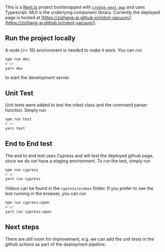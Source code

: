 This is a [Next.js](https://nextjs.org/) project bootstrapped with [`create-next-app`](https://github.com/vercel/next.js/tree/canary/packages/create-next-app) and uses Typescript. MUI is the underlying component library. Currently the deployed page is hosted at [https://zizhang-ai.github.io/robot-vacuum/](https://zizhang-ai.github.io/robot-vacuum/).

## Run the project locally

A node (>= 16) environment is needed to make it work. You can run

```bash
npm run dev
# or
yarn dev
```
to start the development server.

## Unit Test
Unit tests were added to test the robot class and the command parser function. Simply run 
```bash
npm run test
# or
yarn test
```

## End to End test
The end to end test uses Cypress and will test the deployed github page, since we do not have a staging environment. To run the test, simply run
```bash
npm run cypress
# or
yarn run cypress
```
Videos can be found in the `cypress/videos` folder. If you prefer to see the test running in the browser, you can run
```bash
npm run cypress:open
# or
yarn run cypress:open
```

## Next steps
There are still room for improvement, e.g. we can add the unit tests in the github actions as part of the deployment pipeline.